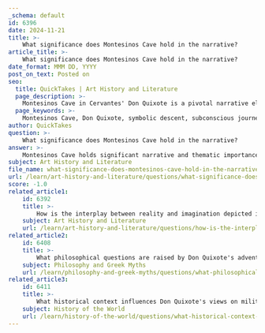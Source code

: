 ```yaml
---
_schema: default
id: 6396
date: 2024-11-21
title: >-
    What significance does Montesinos Cave hold in the narrative?
article_title: >-
    What significance does Montesinos Cave hold in the narrative?
date_format: MMM DD, YYYY
post_on_text: Posted on
seo:
  title: QuickTakes | Art History and Literature
  page_description: >-
    Montesinos Cave in Cervantes' Don Quixote is a pivotal narrative element, symbolizing introspection, the subconscious, and philosophical reflections on reality versus illusion, contributing to character development and thematic complexity.
  page_keywords: >-
    Montesinos Cave, Don Quixote, symbolic descent, subconscious journey, chivalric fantasies, inner self, dream sequence, truth and reality, apocryphal narrative, philosophical reflections, character development, Dulcinea del Toboso, idealism, human desire, introspection, reality and illusion
author: QuickTakes
question: >-
    What significance does Montesinos Cave hold in the narrative?
answer: >-
    Montesinos Cave holds significant narrative and thematic importance in Miguel de Cervantes' "Don Quixote." This episode, primarily found in Book II, Chapters 22-23, serves as a pivotal moment for the protagonist, Don Quixote, allowing him to explore deeper aspects of his identity and the nature of reality.\n\n1. **Symbolic Descent**: Don Quixote's descent into Montesinos Cave can be interpreted as a journey into his subconscious. The cave represents an underworld where he confronts his inner self, revealing qualities of common sense and prosaic reasonableness that are often overshadowed by his chivalric fantasies. This descent is akin to a rebirth experience, where he emerges with renewed strength and purpose.\n\n2. **Dream Sequence**: The narrative unfolds as a dream vision, where Don Quixote encounters enchanted figures, including the beautiful Dulcinea del Toboso. This dreamlike quality raises philosophical questions about truth and reality, blurring the lines between what is real and what is imagined. The narrator even notes that this episode should be regarded as "apocryphal," suggesting a deliberate ambiguity regarding its authenticity.\n\n3. **Philosophical Reflections**: The cave episode invites readers to ponder the nature of reality and the influence of chivalric tales on perception. Don Quixote's experiences in the cave challenge the reader to consider how narratives shape our understanding of truth. The enchanted inhabitants of the cave symbolize the allure of idealism and the complexities of human desire.\n\n4. **Character Development**: Through his experiences in the cave, Don Quixote's character is further developed. He grapples with his identity as a knight-errant and reflects on his motivations. The encouragement he receives from the vision of Dulcinea serves to renew his commitment to his quest, illustrating the interplay between reality and imagination that defines his journey.\n\nIn summary, Montesinos Cave is a crucial element in "Don Quixote," serving as a metaphorical space for introspection, philosophical inquiry, and character development. It encapsulates the novel's exploration of the boundaries between reality and illusion, ultimately enriching the narrative's complexity.
subject: Art History and Literature
file_name: what-significance-does-montesinos-cave-hold-in-the-narrative.md
url: /learn/art-history-and-literature/questions/what-significance-does-montesinos-cave-hold-in-the-narrative
score: -1.0
related_article1:
    id: 6392
    title: >-
        How is the interplay between reality and imagination depicted in Don Quixote?
    subject: Art History and Literature
    url: /learn/art-history-and-literature/questions/how-is-the-interplay-between-reality-and-imagination-depicted-in-don-quixote
related_article2:
    id: 6408
    title: >-
        What philosophical questions are raised by Don Quixote's adventures?
    subject: Philosophy and Greek Myths
    url: /learn/philosophy-and-greek-myths/questions/what-philosophical-questions-are-raised-by-don-quixotes-adventures
related_article3:
    id: 6411
    title: >-
        What historical context influences Don Quixote's views on military service?
    subject: History of the World
    url: /learn/history-of-the-world/questions/what-historical-context-influences-don-quixotes-views-on-military-service
---
```


&nbsp;